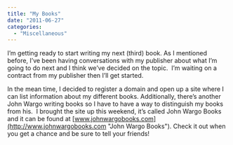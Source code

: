 ```yaml
---
title: "My Books"
date: "2011-06-27"
categories: 
  - "Miscellaneous"
---
```


I’m getting ready to start writing my next (third) book. As I mentioned before, I’ve been having conversations with my publisher about what I’m going to do next and I think we’ve decided on the topic.  I’m waiting on a contract from my publisher then I’ll get started.

In the mean time, I decided to register a domain and open up a site where I can list information about my different books. Additionally, there’s another John Wargo writing books so I have to have a way to distinguish my books from his.  I brought the site up this weekend, it’s called John Wargo Books and it can be found at [www.johnwargobooks.com](http://www.johnwargobooks.com "John Wargo Books"). Check it out when you get a chance and be sure to tell your friends!
